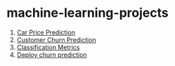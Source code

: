 # machine-learning-projects

1. [Car Price Prediction](https://github.com/madaraaaaa/machine-learning-projects/tree/main/Regression)  
2. [Customer Churn Prediction](https://github.com/madaraaaaa/machine-learning-projects/tree/main/Classification)
3. [Classification Metrics](https://github.com/madaraaaaa/machine-learning-projects/tree/main/Evaluation%20)
4. [Deploy churn prediction](https://github.com/madaraaaaa/machine-learning-projects/tree/main/Deploy)

